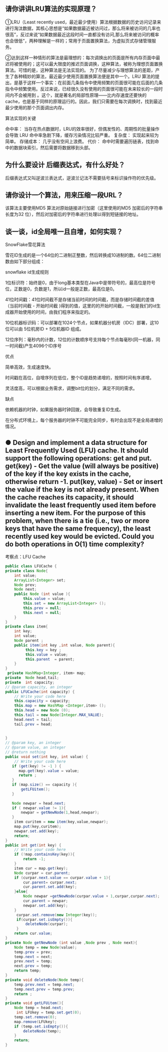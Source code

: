 ## 请你讲讲LRU算法的实现原理？

①LRU（Least recently used，最近最少使用）算法根据数据的历史访问记录来进行淘汰数据，其核心思想是“如果数据最近被访问过，那么将来被访问的几率也很高”，反过来说“如果数据最近这段时间一直都没有访问,那么将来被访问的概率也会很低”，两种理解是一样的；常用于页面置换算法，为虚拟页式存储管理服务。

②达到这样一种情形的算法是最理想的：每次调换出的页面是所有内存页面中最迟将被使用的；这可以最大限度的推迟页面调换，这种算法，被称为理想页面置换算法。可惜的是，这种算法是无法实现的。
为了尽量减少与理想算法的差距，产生了各种精妙的算法，最近最少使用页面置换算法便是其中一个。LRU 算法的提出，是基于这样一个事实：在前面几条指令中使用频繁的页面很可能在后面的几条指令中频繁使用。反过来说，已经很久没有使用的页面很可能在未来较长的一段时间内不会被用到 。这个，就是著名的局部性原理——比内存速度还要快的cache，也是基于同样的原理运行的。因此，我们只需要在每次调换时，找到最近最少使用的那个页面调出内存。

算法实现的关键

命中率：
当存在热点数据时，LRU的效率很好，但偶发性的、周期性的批量操作会导致 LRU 命中率急剧下降，缓存污染情况比较严重。
复杂度：
实现起来较为简单。
存储成本：
几乎没有空间上浪费。
代价：
命中时需要遍历链表，找到命中的数据块索引，然后需要将数据移到头部。





## 为什么要设计 后缀表达式，有什么好处？

后缀表达式又叫逆波兰表达式，逆波兰记法不需要括号来标识操作符的优先级。



## 请你设计一个算法，用来压缩一段URL？

该算法主要使用MD5 算法对原始链接进行加密（这里使用的MD5 加密后的字符串长度为32 位），然后对加密后的字符串进行处理以得到短链接的地址。





##  谈一谈，id全局唯一且自增，如何实现？

SnowFlake雪花算法

雪花ID生成的是一个64位的二进制正整数，然后转换成10进制的数。64位二进制数由如下部分组成：

snowflake id生成规则

1位标识符：始终是0，由于long基本类型在Java中是带符号的，最高位是符号位，正数是0，负数是1，所以id一般是正数，最高位是0。

41位时间戳：41位时间截不是存储当前时间的时间截，而是存储时间截的差值（当前时间截 - 开始时间截 )得到的值，这里的的开始时间截，一般是我们的id生成器开始使用的时间，由我们程序来指定的。

10位机器标识码：可以部署在1024个节点，如果机器分机房（IDC）部署，这10位可以由 5位机房ID + 5位机器ID 组成。

12位序列：毫秒内的计数，12位的计数顺序号支持每个节点每毫秒(同一机器，同一时间截)产生4096个ID序号

优点

简单高效，生成速度快。

时间戳在高位，自增序列在低位，整个ID是趋势递增的，按照时间有序递增。

灵活度高，可以根据业务需求，调整bit位的划分，满足不同的需求。

缺点

依赖机器的时钟，如果服务器时钟回拨，会导致重复ID生成。

在分布式环境上，每个服务器的时钟不可能完全同步，有时会出现不是全局递增的情况。

## ● Design and implement a data structure for Least Frequently Used (LFU) cache. It should support the following operations: get and put. get(key) - Get the value (will always be positive) of the key if the key exists in the cache, otherwise return -1. put(key, value) - Set or insert the value if the key is not already present. When the cache reaches its capacity, it should invalidate the least frequently used item before inserting a new item. For the purpose of this problem, when there is a tie (i.e., two or more keys that have the same frequency), the least recently used key would be evicted. Could you do both operations in O(1) time complexity?

考察点：LFU Cache

```java
public class LFUCache {
private class Node{
    int value;
    ArrayList<Integer> set;
    Node prev;
    Node next;
    public Node (int value ){
        this.value = value;
        this.set = new ArrayList<Integer> ();
        this.prev = null;
        this.next = null;
    }
}
private class item{
    int key;
    int value;
    Node parent ;
    public item(int key ,int value, Node parent){
         this.key = key ;
         this.value = value;
         this.parent  = parent;
    }
}
 private HashMap<Integer, item> map;
private  Node head,tail;
private  int capacity;
// @param capacity, an integer
public LFUCache(int capacity) {
    // Write your code here
    this.capacity = capacity;
    this.map = new HashMap <Integer,item> ();
    this.head = new Node (0);
    this.tail = new Node(Integer.MAX_VALUE);
    head.next = tail;
    tail.prev = head;
     
     
}
// @param key, an integer
// @param value, an integer
// @return nothing
public void set(int key, int value) {
    // Write your code here
   if (get(key) != -1 ) {
      map.get(key).value = value;
      return ;
   }
   if (map.size() == capacity ){
       getLFUitem();
   }
   
   Node newpar = head.next;
   if ( newpar.value != 1){
       newpar = getNewNode(1,head,newpar);
   }
    item curitem = new item(key,value,newpar);
    map.put(key,curitem);
    newpar.set.add(key);
    return;  
}
public int get(int key) {
    // Write your code here
    if (!map.containsKey(key)){
        return -1;
    }
    item cur = map.get(key);
    Node curpar = cur.parent;
    if (curpar.next.value == curpar.value + 1){
        cur.parent= curpar.next;
        cur.parent.set.add(key);
    }else{
        Node newpar =getNewNode(curpar.value + 1,curpar,curpar.next);
        cur.parent = newpar;
        newpar.set.add(key);
    }
     curpar.set.remove(new Integer(key));
     if(curpar.set.isEmpty()){
         deleteNode(curpar);
     }
    return cur.value;
}
private Node getNewNode (int value ,Node prev , Node next){
    Node temp = new Node(value);
    temp.prev = prev;
    temp.next = next;
    prev.next = temp;
    next.prev = temp;
    return temp;
}
private void deleteNode(Node temp){
    temp.prev.next = temp.next;
    temp.next.prev = temp.prev;
    return ;
}
private void getLFUitem(){
    Node temp = head.next;
     int LFUkey = temp.set.get(0);
    temp.set.remove(0);
    map.remove(LFUkey);
    if (temp.set.isEmpty()){
        deleteNode(temp);
    }
    return;
}

```

